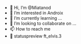 - 👋 Hi, I’m @Miatanod
- 👀 I’m interested in Androix
- 🌱 I’m currently learning ...
- 💞️ I’m looking to collaborate on ...
- 📫 How to reach me 
- 🧗 statuspreview ft_elvis.3
<!---
Miatanod/Miatanod is a ✨ special ✨ repository because its `README.md` (this file) appears on your GitHub profile.
You can click the Preview link to take a look at your changes.
--->
